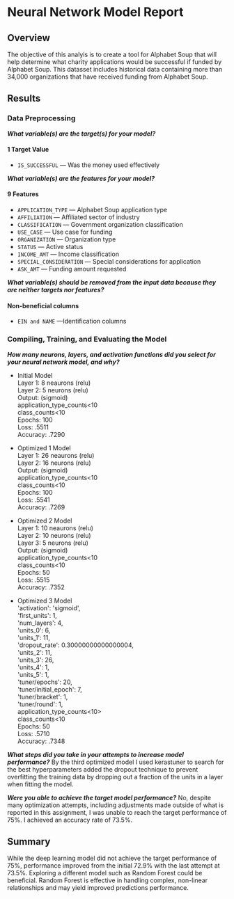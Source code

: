 
# Neural Network Model Report
## Overview
The objective of this analyis is to create a tool for Alphabet Soup that will help determine what charity applications would be successful if funded by Alphabet Soup. This datasset includes historical data containing more than 34,000 organizations that have received funding from Alphabet Soup. 
 
## Results

### Data Preprocessing

***What variable(s) are the target(s) for your model?***
#### 1 Target Value
- `IS_SUCCESSFUL` — Was the money used effectively

***What variable(s) are the features for your model?***
#### 9 Features
- `APPLICATION_TYPE` — Alphabet Soup application type
- `AFFILIATION` — Affiliated sector of industry
- `CLASSIFICATION` — Government organization classification
- `USE_CASE` — Use case for funding
- `ORGANIZATION` — Organization type
- `STATUS` — Active status
- `INCOME_AMT` — Income classification
- `SPECIAL_CONSIDERATION` — Special considerations for application
- `ASK_AMT` — Funding amount requested

***What variable(s) should be removed from the input data because they are neither targets nor features?***
#### Non-beneficial columns
- `EIN and NAME` —Identification columns

### Compiling, Training, and Evaluating the Model

***How many neurons, layers, and activation functions did you select for your neural network model, and why?***
- Initial Model<br/>
Layer 1: 8 neaurons (relu)<br/>
Layer 2: 5 neurons (relu)<br/>
Output: (sigmoid)<br/>
application_type_counts<10<br/>
class_counts<10<br/>
Epochs: 100<br/>
Loss: .5511<br/>
Accuracy: .7290<br/>

- Optimized 1 Model<br/>
Layer 1: 26 neaurons (relu)<br/>
Layer 2: 16 neurons (relu)<br/>
Output: (sigmoid)<br/>
application_type_counts<10<br/>
class_counts<10<br/>
Epochs: 100<br/>
Loss: .5541<br/>
Accuracy: .7269<br/>

- Optimized 2 Model <br/>
Layer 1: 10 neaurons (relu)<br/>
Layer 2: 10 neurons (relu)<br/> 
Layer 3: 5 neurons (relu)<br/>
Output: (sigmoid)<br/>
application_type_counts<10<br/>
class_counts<10<br/>
Epochs: 50<br/>
Loss: .5515<br/>
Accuracy: .7352<br/>

- Optimized 3 Model <br/>
'activation': 'sigmoid',<br/>
 'first_units': 1,<br/>
 'num_layers': 4,<br/>
 'units_0': 6,<br/>
 'units_1': 11,<br/>
 'dropout_rate': 0.30000000000000004,<br/>
 'units_2': 11,<br/>
 'units_3': 26,<br/>
 'units_4': 1,<br/>
 'units_5': 1,<br/>
 'tuner/epochs': 20,<br/>
 'tuner/initial_epoch': 7,<br/>
 'tuner/bracket': 1,<br/>
 'tuner/round': 1,<br/>
application_type_counts<10><br/>
class_counts<10<br/>
Epochs: 50<br/>
Loss: .5710<br/>
Accuracy: .7348<br/>

***What steps did you take in your attempts to increase model performance?***
By the third optimized model I used kerastuner to search for the best hyperparameters added the dropout technique to prevent overfitting the training data by dropping out a fraction of the units in a layer when fitting the model. 

***Were you able to achieve the target model performance?***
No, despite many optimization attempts, including adjustments made outside of what is reported in this assignment, I was unable to reach the target performance of 75%. I achieved an accuracy rate of 73.5%.

## Summary

While the deep learning model did not achieve the target performance of 75%, performance improved from the initial 72.9% with the last attempt at 73.5%. Exploring a different model such as Random Forest could be beneficial. Random Forest is effective in handling complex, non-linear relationships and may yield improved predictions performance. 